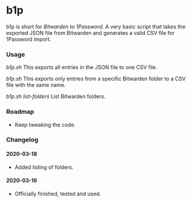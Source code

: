 # b1p

b1p is short for _Bitwarden to 1Password_. A very basic script that takes the exported JSON file from Bitwarden and generates a valid CSV file for 1Password import.

### Usage
_b1p.sh <file name>_
This exports all entries in the JSON file to one CSV file.

_b1p.sh <file name> <folder name>_
This exports only entries from a specific Bitwarden folder to a CSV file with the same name.

_b1p.sh <file name> list-folders_
List Bitwarden folders.

### Roadmap
* Keep tweaking the code.

### Changelog

#### 2020-03-18
* Added listing of folders.

#### 2020-03-16
* Officially finished, tested and used.
